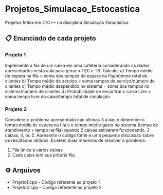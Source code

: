 # Projetos_Simulacao_Estocastica
Projetos feitos em C/C++ na disciplina Simulação Estocástica 
## 📋 Enunciado de cada projeto
### Projeto 1
Implemente a fila de um caixa em uma cafeteria considerando os  dados apresentados nesta aula para gerar o TEC e TS. Calcule:
a) Tempo médio de espera na fila = soma dos tempos de espera na fila/número total de clientes
b) Tempo médio de serviço = soma tempos de serviço/número de clientes
c) Tempo médio despendido no sistema = soma dos tempos no sistema/número de clientes
d) Probabilidade de encontrar o caixa livre = soma tempo livre do caixa/tempo total de simulação
### Projeto 2
Considere o problema apresentado nas últimas 3 aulas e  determine o tempo médio de espera na fila e o tempo médio  gasto no sistema (tempo de atendimento + tempo na fila) quando 2 caixas estiverem funcionando, 3 caixas, 4, ou 5. Apresente o código fonte e uma pequena discussão sobre os  resultados obtidos.
Existem duas maneiras de resolver o problema. 
1) Fila única e vários caixas
2) Cada caixa tem sua própria fila. 
## ⚙️ Arquivos
* Projeto1.cpp - Código referente ao projeto 1
* Projeto2.cpp - Código referente ao projeto 2
